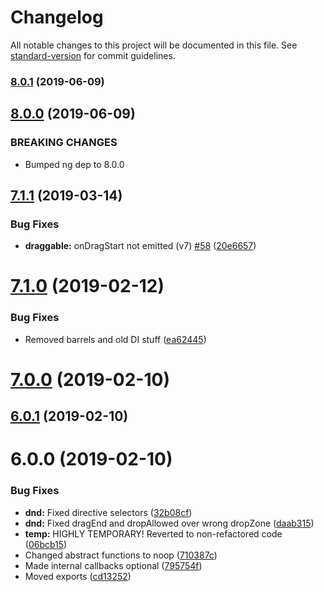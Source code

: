 # Changelog

All notable changes to this project will be documented in this file. See [standard-version](https://github.com/conventional-changelog/standard-version) for commit guidelines.

### [8.0.1](https://github.com/beyerleinf/ngx-dnd/compare/v8.0.0...v8.0.1) (2019-06-09)



## [8.0.0](https://github.com/beyerleinf/ngx-dnd/compare/v7.1.1...v8.0.0) (2019-06-09)

### BREAKING CHANGES

- Bumped ng dep to 8.0.0

## [7.1.1](https://github.com/beyerleinf/ngx-dnd/compare/v7.1.0...v7.1.1) (2019-03-14)

### Bug Fixes

- **draggable:** onDragStart not emitted (v7) [#58](https://github.com/beyerleinf/ngx-dnd/issues/58) ([20e6657](https://github.com/beyerleinf/ngx-dnd/commit/20e6657))

<a name="7.1.0"></a>

# [7.1.0](https://github.com/beyerleinf/ngx-dnd/compare/v7.0.0...v7.1.0) (2019-02-12)

### Bug Fixes

- Removed barrels and old DI stuff ([ea62445](https://github.com/beyerleinf/ngx-dnd/commit/ea62445))

<a name="7.0.0"></a>

# [7.0.0](https://github.com/beyerleinf/ngx-dnd/compare/v6.0.1...v7.0.0) (2019-02-10)

<a name="6.0.1"></a>

## [6.0.1](https://github.com/beyerleinf/ngx-dnd/compare/v6.0.0...v6.0.1) (2019-02-10)

<a name="6.0.0"></a>

# 6.0.0 (2019-02-10)

### Bug Fixes

- **dnd:** Fixed directive selectors ([32b08cf](https://github.com/beyerleinf/ngx-dnd/commit/32b08cf))
- **dnd:** Fixed dragEnd and dropAllowed over wrong dropZone ([daab315](https://github.com/beyerleinf/ngx-dnd/commit/daab315))
- **temp:** HIGHLY TEMPORARY! Reverted to non-refactored code ([06bcb15](https://github.com/beyerleinf/ngx-dnd/commit/06bcb15))
- Changed abstract functions to noop ([710387c](https://github.com/beyerleinf/ngx-dnd/commit/710387c))
- Made internal callbacks optional ([795754f](https://github.com/beyerleinf/ngx-dnd/commit/795754f))
- Moved exports ([cd13252](https://github.com/beyerleinf/ngx-dnd/commit/cd13252))
